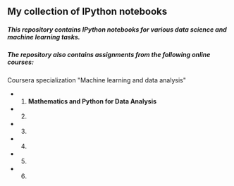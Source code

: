 ## My collection of IPython notebooks
##### This repository contains IPython notebooks for various data science and machine learning tasks.  
##### The repository also contains assignments from the following online courses:  
Coursera specialization "Machine learning and data analysis"
* 1. **Mathematics and Python for Data Analysis**
* 2. 
* 3.
* 4. 
* 5.
* 6. 
